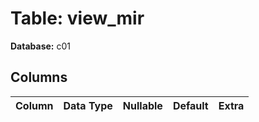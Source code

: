 # Table: view_mir

**Database:** c01

## Columns

| Column | Data Type | Nullable | Default | Extra |
|--------|-----------|----------|---------|-------|
